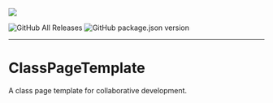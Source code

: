 ![](https://upload.cc/i1/2020/09/28/1DZEV3.png)

![GitHub All Releases](https://img.shields.io/github/downloads/yappy2000d/ClassPageTemplate/total?style=flat-square&logo=GitHub)
![GitHub package.json version](https://img.shields.io/github/package-json/v/yappy2000d/ClassPageTemplate?style=flat-square&logo=visual-studio-code)

----

# ClassPageTemplate
A class page template for collaborative development.
